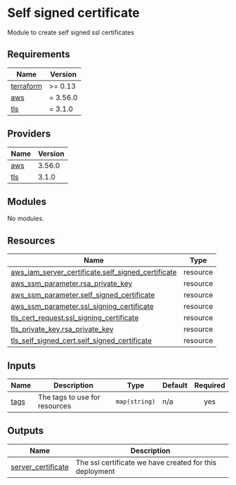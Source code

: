 # Self signed certificate

Module to create self signed ssl certificates

<!-- BEGIN_TF_DOCS -->
## Requirements

| Name | Version |
|------|---------|
| <a name="requirement_terraform"></a> [terraform](#requirement\_terraform) | >= 0.13 |
| <a name="requirement_aws"></a> [aws](#requirement\_aws) | = 3.56.0 |
| <a name="requirement_tls"></a> [tls](#requirement\_tls) | = 3.1.0 |

## Providers

| Name | Version |
|------|---------|
| <a name="provider_aws"></a> [aws](#provider\_aws) | 3.56.0 |
| <a name="provider_tls"></a> [tls](#provider\_tls) | 3.1.0 |

## Modules

No modules.

## Resources

| Name | Type |
|------|------|
| [aws_iam_server_certificate.self_signed_certificate](https://registry.terraform.io/providers/hashicorp/aws/3.56.0/docs/resources/iam_server_certificate) | resource |
| [aws_ssm_parameter.rsa_private_key](https://registry.terraform.io/providers/hashicorp/aws/3.56.0/docs/resources/ssm_parameter) | resource |
| [aws_ssm_parameter.self_signed_certificate](https://registry.terraform.io/providers/hashicorp/aws/3.56.0/docs/resources/ssm_parameter) | resource |
| [aws_ssm_parameter.ssl_signing_certificate](https://registry.terraform.io/providers/hashicorp/aws/3.56.0/docs/resources/ssm_parameter) | resource |
| [tls_cert_request.ssl_signing_certificate](https://registry.terraform.io/providers/hashicorp/tls/3.1.0/docs/resources/cert_request) | resource |
| [tls_private_key.rsa_private_key](https://registry.terraform.io/providers/hashicorp/tls/3.1.0/docs/resources/private_key) | resource |
| [tls_self_signed_cert.self_signed_certificate](https://registry.terraform.io/providers/hashicorp/tls/3.1.0/docs/resources/self_signed_cert) | resource |

## Inputs

| Name | Description | Type | Default | Required |
|------|-------------|------|---------|:--------:|
| <a name="input_tags"></a> [tags](#input\_tags) | The tags to use for resources | `map(string)` | n/a | yes |

## Outputs

| Name | Description |
|------|-------------|
| <a name="output_server_certificate"></a> [server\_certificate](#output\_server\_certificate) | The ssl certificate we have created for this deployment |
<!-- END_TF_DOCS -->
